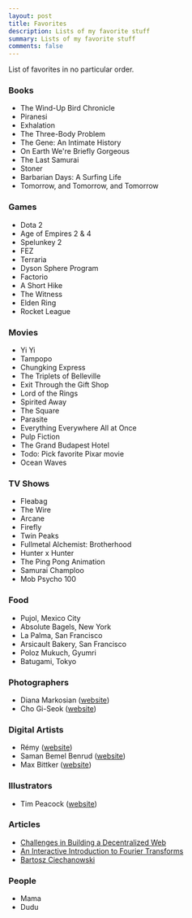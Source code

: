 ```yaml
---
layout: post
title: Favorites
description: Lists of my favorite stuff
summary: Lists of my favorite stuff
comments: false
---
```


List of favorites in no particular order.

### Books
- The Wind-Up Bird Chronicle
- Piranesi
- Exhalation
- The Three-Body Problem
- The Gene: An Intimate History
- On Earth We're Briefly Gorgeous
- The Last Samurai
- Stoner
- Barbarian Days: A Surfing Life
- Tomorrow, and Tomorrow, and Tomorrow

### Games

- Dota 2
- Age of Empires 2 & 4
- Spelunkey 2
- FEZ
- Terraria
- Dyson Sphere Program
- Factorio
- A Short Hike
- The Witness
- Elden Ring
- Rocket League

### Movies

- Yi Yi
- Tampopo
- Chungking Express
- The Triplets of Belleville
- Exit Through the Gift Shop
- Lord of the Rings
- Spirited Away
- The Square
- Parasite
- Everything Everywhere All at Once
- Pulp Fiction
- The Grand Budapest Hotel
- Todo: Pick favorite Pixar movie
- Ocean Waves

### TV Shows
- Fleabag
- The Wire
- Arcane
- Firefly
- Twin Peaks
- Fullmetal Alchemist: Brotherhood
- Hunter x Hunter
- The Ping Pong Animation
- Samurai Champloo
- Mob Psycho 100

### Food
- Pujol, Mexico City
- Absolute Bagels, New York
- La Palma, San Francisco
- Arsicault Bakery, San Francisco
- Poloz Mukuch, Gyumri
- Batugami, Tokyo

### Photographers
- Diana Markosian ([website](https://www.dianamarkosian.com/))
- Cho Gi-Seok ([website](http://chogiseok.com/))

### Digital Artists
- Rémy ([website](https://trasevol-dog.itch.io/))
- Saman Bemel Benrud ([website](https://trashmoon.com/))
- Max Bittker ([website](https://maxbittker.com/))

### Illustrators
- Tim Peacock ([website](https://timpeacock.com/))

### Articles
- [Challenges in Building a Decentralized Web
](https://educatedguesswork.org/posts/challenges-web-decentralization/)
- [An Interactive Introduction to Fourier Transforms](https://www.jezzamon.com/fourier/)
- [Bartosz Ciechanowski](https://ciechanow.ski/archives/)

### People
- Mama
- Dudu
